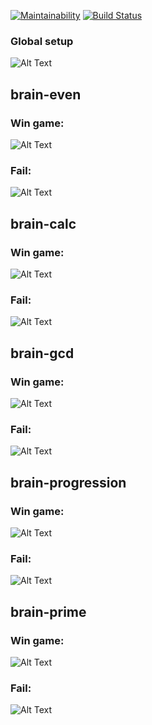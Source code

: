 [![Maintainability](https://api.codeclimate.com/v1/badges/31ff220e6b5875839b96/maintainability)](https://codeclimate.com/github/VictoriaGershova/frontend-project-lvl1/maintainability)
[![Build Status](https://travis-ci.org/VictoriaGershova/frontend-project-lvl1.svg?branch=master)](https://travis-ci.org/VictoriaGershova/frontend-project-lvl1)

### Global setup

![Alt Text](assets/gif/global-setup.gif)

## brain-even
### Win game:

![Alt Text](assets/gif/brain-even.gif)

### Fail:

![Alt Text](assets/gif/brain-even-fail.gif)

## brain-calc
### Win game:

![Alt Text](assets/gif/brain-calc.gif)

### Fail:

![Alt Text](assets/gif/brain-calc-fail.gif)

## brain-gcd
### Win game:

![Alt Text](assets/gif/brain-gcd.gif)

### Fail:

![Alt Text](assets/gif/brain-gcd-fail.gif)

## brain-progression
### Win game:

![Alt Text](assets/gif/brain-progression.gif)

### Fail: 

![Alt Text](assets/gif/brain-progression-fail.gif)

## brain-prime
### Win game:

![Alt Text](assets/gif/brain-prime.gif)

### Fail:

![Alt Text](assets/gif/brain-prime-fail.gif)
